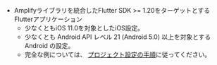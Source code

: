 * Amplifyライブラリを統合したFlutter SDK >= 1.20をターゲットとするFlutterアプリケーション
    * 少なくともiOS 11.0を対象としたiOS設定。
    * 少なくとも Android API レベル 21 (Android 5.0) 以上を対象とする Android の設定。
    * 完全な例については、 [プロジェクト設定の手順](~/lib/project-setup/create-application.md)に従ってください。
